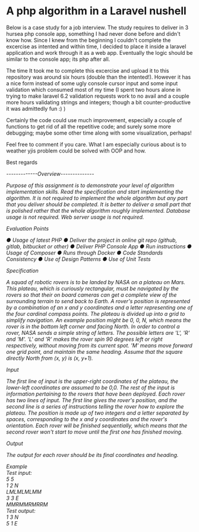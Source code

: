 <h1>A php algorithm in a Laravel nushell</h1>

<p>Below is a case study for a job interview. The study requires to deliver in 3 hursea php console app, something I had never done before and didn't know how. Since I knew from the beginning I couldn't complete the excercise as intented and within time, I decided to place it inside a laravel application and work through it as a web app. Eventually the logic should be similar to the console app; its php after all.</p>
<p>The time It took me to complete this excercise and upload it to this repository was around six hours (double than the intented!). However it has a nice form instead of some ugly console cursor input and some input validation which consumed most of my time (I spent two hours alone in trying to make laravel 6.2 validation requests work to no avail and a couple more hours validating strings and integers; though a bit counter-productive it was admittedly fun :) )</p>
<p>Certainly the code could use much improvement, especially a couple of functions to get rid of all the repetitive code; and surely some more debugging; maybe some other time along with some visualization, perhaps!</p>
<p>Feel free to comment if you care. What I am especially curious about is to weather yjis problem could be solved with OOP and how.</p>

<p>Best regards</p>

<em>
<p>-------------Overview--------------</p>

<p>
Purpose of this assignment is to demonstrate your level of algorithm implementation skills.
Read the specification and start implementing the algorithm. It is not required to implement the
whole algorithm but any part that you deliver should be completed. It is better to deliver a small
part that is polished rather that the whole algorithm roughly implemented. Database usage is not
required. Web server usage is not required.</p>

<p>Evaluation Points</p>
</ul>
● Usage of latest PHP
● Deliver the project in online git repo (github, gitlab, bitbucket or other)
● Deliver PHP Console App
● Run instructions
● Usage of Composer
● Runs through Docker
● Code Standards Consistency
● Use of Design Patterns
● Use of Unit Tests
</ul>
<br>
<p>Specification</p>
<p>
A squad of robotic rovers is to be landed by NASA on a plateau on Mars.
This plateau, which is curiously rectangular, must be navigated by the rovers so that their on
board cameras can get a complete view of the surrounding terrain to send back to Earth.
A rover's position is represented by a combination of an x and y coordinates and a letter
representing one of the four cardinal compass points. The plateau is divided up into a grid to
simplify navigation. An example position might be 0, 0, N, which means the rover is in the
bottom left corner and facing North.
In order to control a rover, NASA sends a simple string of letters. The possible letters are 'L', 'R'
and 'M'. 'L' and 'R' makes the rover spin 90 degrees left or right respectively, without moving
from its current spot.
'M' means move forward one grid point, and maintain the same heading.
Assume that the square directly North from (x, y) is (x, y+1).
</p>

<p>Input</p>

<p>The first line of input is the upper-right coordinates of the plateau, the lower-left coordinates are
assumed to be 0,0.
The rest of the input is information pertaining to the rovers that have been deployed. Each rover
has two lines of input. The first line gives the rover's position, and the second line is a series of
instructions telling the rover how to explore the plateau.
The position is made up of two integers and a letter separated by spaces, corresponding to the
x and y coordinates and the rover's orientation.
Each rover will be finished sequentially, which means that the second rover won't start to move
until the first one has finished moving.</p>

<p>Output</p>
<p>The output for each rover should be its final coordinates and heading.</p>

<p>Example<br>
Test input:<br>
5 5<br>
1 2 N<br>
LMLMLMLMM<br>
3 3 E<br>
MMRMMRMRRM<br>
Test output:<br>
1 3 N<br>
5 1 E</p>
</em>
